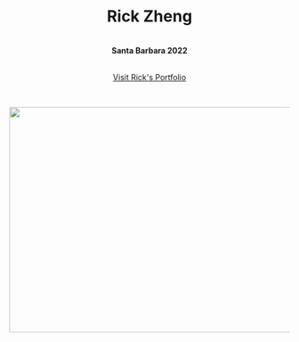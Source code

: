 <div align="center">
  <center><h1>Rick Zheng</h1></center>
</div>
<br/>


<div align="center">
<b>Santa Barbara 2022</b>
 
</div>
<br/>

<p align="center">
<a href="https://rickz-portfolio.herokuapp.com/" target="_blank">Visit Rick's Portfolio </a>
</p>
<br>

<p align = "center">
<img height = "405" width = "606" src= "https://dancingastronaut.com/wp-content/uploads/2022/04/louis.jpg"/></a>
</p>
